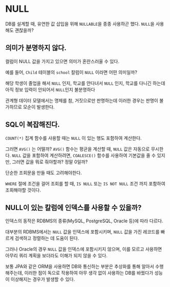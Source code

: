 # NULL

DB를 설계할 때, 유연한 값 삽입을 위해 `NULLABLE`을 종종 사용하곤 했다. `NULL`을 사용해도 괜찮을까?

## 의미가 분명하지 않다.
컬럼이 NULL 값을 가지고 있으면 의미가 혼란스러울 수 있다.

예를 들어, `Child` 테이블의  `school` 칼럼이  `NULL` 이라면 어떤 의미일까?

해당 학생이 졸업을 해서 `NULL` 인지, 학교를 안다녀서 `NULL` 인지, 학교를 다니긴 하는데 아직 정보 입력이 안되어서 `NULL`인지 불분명하다

관계형 데이터 모델에서는 명제를 참, 거짓으로만 판명하는데 이러한 경우는 판명이 불가하므로 모순이 발생한다.


## SQL이 복잡해진다.
`COUNT(*)` 집계 함수를 사용할 때는 `NULL` 이 있는 행도 포함하여 계산한다.

그러면 `AVG()` 는 어떨까? `AVG()` 함수는 평균을 계산할 때, `NULL` 값은 자동으로 무시한다. `NULL` 값을 포함하여 계산하려면, `COALESCE()` 함수를 사용하여 기본값을 줄 수 있지만, 그러면 값을 뭐로 줘야할까? 정말 0일까?

단순한 조회문을 만들 때도 고려해야한다.

`WHERE` 절에 조건을 걸어 조회를 할 때, `IS NULL` 또는 `IS NOT NULL` 조건 까지 포함하여 조회해야할 것이다.

## NULL이 있는 칼럼에 인덱스를 사용할 수 있을까?
인덱스의 동작은 RDBMS의 종류(MySQL, PostgreSQL, Oracle 등)에 따라 다르다.

대부분의 RDBMS에서는 `NULL` 값을 인덱스에 포함시키며, `NULL` 값을 가진 레코드를 빠르게 검색하고 정렬하는 데 도움이 된다.

그러나 Oracle의 경우 `NULL` 값을  인덱스에 포함시키지 않으며, 이를 모르고 사용하면 아무리 쿼리 계획을 보더라도 이해가 되지 않을 수 있다.

보통 JPA와 같은 ORM을 사용하면 DB와 통신하는 부분은 추상화를 통해 알아서 수행해주는데, 이러한 점이 독으로 작용하여 아무 생각 없이 사용하는 DB를 바꿨다가 성능이 이상해지는 경우가 발생할 수 있다.
